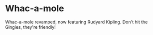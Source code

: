 # Whac-a-mole
Whac-a-mole revamped, now featuring Rudyard Kipling. Don't hit the Gingies, they're friendly!
